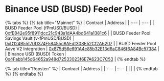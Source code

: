 # Binance USD \(BUSD\) Feeder Pool

{% tabs %}
{% tab title="Mainnet" %}
| Contract | Address |
| :--- | :--- |
| BUSD Feeder Pool \(fPmUSD/BUSD\) | [0xfE842e95f8911dcc21c943a1dAA4bd641a1381c6](https://etherscan.io/address/0xfE842e95f8911dcc21c943a1dAA4bd641a1381c6) |
| BUSD Feeder Pool Savings Vault \(v-fPmUSD/BUSD\) | [0xD124B55f70D374F58455c8AEdf308E52Cf2A6207](https://etherscan.io/address/0xD124B55f70D374F58455c8AEdf308E52Cf2A6207) |
| BUSD Feeder Pool Aave V2 Integration | [0x875d56e691A4c85b32E13d6aC846f6A84Bc57384](https://etherscan.io/address/0x875d56e691A4c85b32E13d6aC846f6A84Bc57384) |
| Binance USD \(BUSD\) Token | [0x4Fabb145d64652a948d72533023f6E7A623C7C53](https://etherscan.io/token/0x4Fabb145d64652a948d72533023f6E7A623C7C53) |
{% endtab %}

{% tab title="Ropsten" %}
| Contract | Address |
| :--- | :--- |
|  |  |
{% endtab %}
{% endtabs %}



